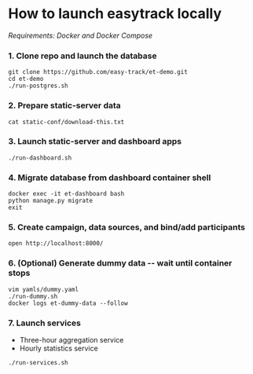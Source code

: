 # How to launch easytrack locally

_Requirements: Docker and Docker Compose_

### 1. Clone repo and launch the database

```commandline
git clone https://github.com/easy-track/et-demo.git
cd et-demo
./run-postgres.sh
```

### 2. Prepare static-server data

```commandline
cat static-conf/download-this.txt
```

### 3. Launch static-server and dashboard apps

```commandline
./run-dashboard.sh
```

### 4. Migrate database from dashboard container shell

```commandline
docker exec -it et-dashboard bash
python manage.py migrate
exit
```

### 5. Create campaign, data sources, and bind/add participants

```commandline
open http://localhost:8000/
```

### 6. (Optional) Generate dummy data -- wait until container stops

```commandline
vim yamls/dummy.yaml
./run-dummy.sh
docker logs et-dummy-data --follow
```

### 7. Launch services

* Three-hour aggregation service
* Hourly statistics service

```commandline
./run-services.sh
```
